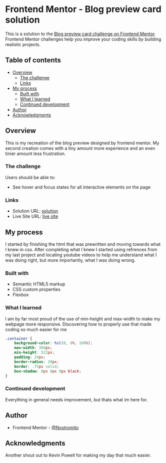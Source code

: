 # Frontend Mentor - Blog preview card solution

This is a solution to the [Blog preview card challenge on Frontend Mentor](https://www.frontendmentor.io/challenges/blog-preview-card-ckPaj01IcS). Frontend Mentor challenges help you improve your coding skills by building realistic projects. 

## Table of contents

- [Overview](#overview)
  - [The challenge](#the-challenge)
  - [Links](#links)
- [My process](#my-process)
  - [Built with](#built-with)
  - [What I learned](#what-i-learned)
  - [Continued development](#continued-development)
- [Author](#author)
- [Acknowledgments](#acknowledgments)

## Overview
This is my recreation of the blog preview designed by frontend mentor. My second creation comes with a tiny amount more experience and an even tinier amount less frustration.

### The challenge

Users should be able to:

- See hover and focus states for all interactive elements on the page

### Links

- Solution URL: [solution](https://github.com/Nostromito/blog-preview-card)
- Live Site URL: [live site](https://nostromito.github.io/blog-preview-card/)

## My process
I started by finishing the html that was prewritten and moving towards what I knew in css. After completing what I knew I started using refrences from my last project and locating youtube videos to help me understand what I was doing right, but more importantly, what I was doing wrong.

### Built with

- Semantic HTML5 markup
- CSS custom properties
- Flexbox

### What I learned

I am by far most proud of the use of min-height and max-width to make my webpage more responsive. Discovering how to properly use that made coding so much easier for me


```css
.container {
    background-color: hsl(0, 0%, 100%);
    max-width: 384px;
    min-height: 522px;
    padding: 24px;
    border-radius: 20px;
    border: .75px solid;
    box-shadow: 8px 8px 0px black;
}
```

### Continued development

Everything in general needs improvement, but thats what im here for.

## Author

- Frontend Mentor - [@Nostromito](https://www.frontendmentor.io/profile/Nostromito)

## Acknowledgments

Another shout out to Kevin Powell for making my day that much easier.